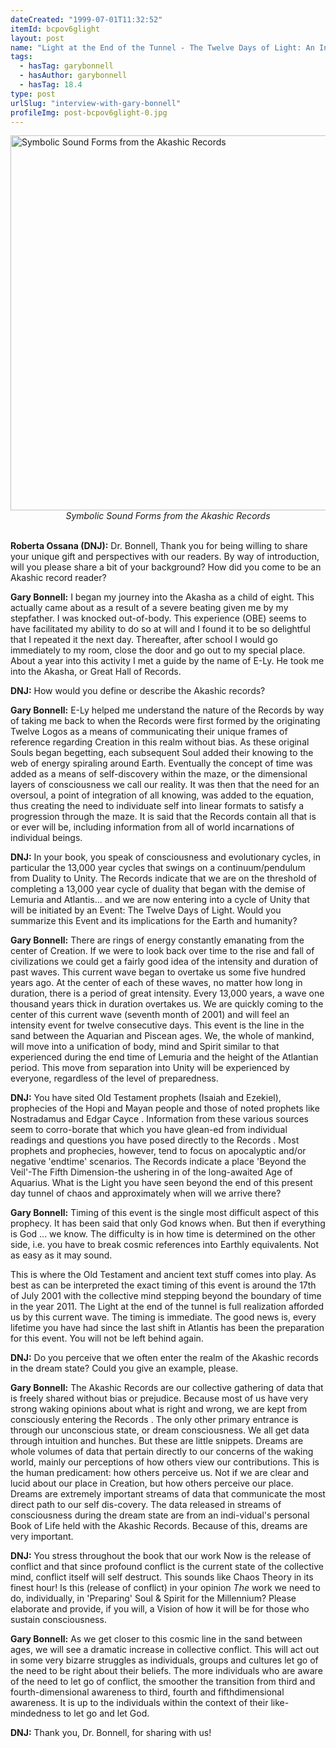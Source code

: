 ```yaml
---
dateCreated: "1999-07-01T11:32:52"
itemId: bcpov6glight
layout: post
name: "Light at the End of the Tunnel - The Twelve Days of Light: An Interview with Gary Bonnell"
tags:
  - hasTag: garybonnell
  - hasAuthor: garybonnell
  - hasTag: 18.4
type: post
urlSlug: "interview-with-gary-bonnell"
profileImg: post-bcpov6glight-0.jpg
---
```


<img src="../images/post-bcpov6glight-0.jpg" width="600" height="auto" alt="Symbolic Sound Forms from the Akashic Records"/>
<!--nopreview--><div class="caption" style="text-align: center;"><i>Symbolic Sound Forms from the Akashic Records</i></div><!--/nopreview-->
<br/>

**Roberta Ossana (DNJ):** Dr. Bonnell, Thank you for being willing to share your unique gift and perspectives with our readers. By way of introduction, will you please share a bit of your background? How did you come to be an Akashic record reader? 

**Gary Bonnell:** I began my journey into the Akasha as a child of eight. This actually came about as a result of a severe beating given me by my stepfather. I was knocked out-of-body. This experience (OBE) seems to have facilitated my ability to do so at will and I found it to be so delightful that I repeated it the next day. Thereafter, after school I would go immediately to my room, close the door and go out to my special place. About a year into this activity I met a guide by the name of E-Ly. He took me into the Akasha, or Great Hall of Records. 

**DNJ:** How would you define or describe the Akashic records? 

**Gary Bonnell:** E-Ly helped me understand the nature of the Records by way of taking me back to when the Records were first formed by the originating Twelve Logos as a means of communicating their unique frames of reference regarding Creation in this realm without bias. As these original Souls began begetting, each subsequent Soul added their knowing to the web of energy spiraling around Earth. Eventually the concept of time was added as a means of self-discovery within the maze, or the dimensional layers of consciousness we call our reality. It was then that the need for an oversoul, a point of integration of all knowing, was added to the equation, thus creating the need to individuate self into linear formats to satisfy a progression through the maze. It is said that the Records contain all that is or ever will be, including information from all of world incarnations of individual beings.

**DNJ:** In your book, you speak of consciousness and evolutionary cycles, in particular the 13,000 year cycles that swings on a continuum/pendulum from Duality to Unity. The Records indicate that we are on the threshold of completing a 13,000 year cycle of duality that began with the demise of Lemuria and Atlantis... and we are now entering into a cycle of Unity that will be initiated by an Event: The Twelve Days of Light. Would you summarize this Event and its implications for the Earth and humanity? 

**Gary Bonnell:** There are rings of energy constantly emanating from the center of Creation. If we were to look back over time to the rise and fall of civilizations we could get a fairly good idea of the intensity and duration of past waves. This current wave began to overtake us some five hundred years ago. At the center of each of these waves, no matter how long in duration, there is a period of great intensity. Every 13,000 years, a wave one thousand years thick in duration overtakes us. We are quickly coming to the center of this current wave (seventh month of 2001) and will feel an intensity event for twelve consecutive days. This event is the line in the sand between the Aquarian and Piscean ages. We, the whole of mankind, will move into a unification of body, mind and Spirit similar to that experienced during the end time of Lemuria and the height of the Atlantian period. This move from separation into Unity will be experienced by everyone, regardless of the level of preparedness. 

**DNJ:** You have sited Old Testament prophets (Isaiah and Ezekiel), prophecies of the Hopi and Mayan people and those of noted prophets like Nostradamus and Edgar Cayce . Information from these various sources seem to corro-borate that which you have glean-ed from individual readings and questions you have posed directly to the Records . Most prophets and prophecies, however, tend to focus on apocalyptic and/or negative 'endtime' scenarios. The Records indicate a place 'Beyond the Veil'-The Fifth Dimension-the ushering in of the long-awaited Age of Aquarius. What is the Light you have seen beyond the end of this present day tunnel of chaos and approximately when will we arrive there? 

**Gary Bonnell:** Timing of this event is the single most difficult aspect of this prophecy. It has been said that only God knows when. But then if everything is God ... we know. The difficulty is in how time is determined on the other side, i.e. you have to break cosmic references into Earthly equivalents. Not as easy as it may sound. 

This is where the Old Testament and ancient text stuff comes into play. As best as can be interpreted the exact timing of this event is around the 17th of July 2001 with the collective mind stepping beyond the boundary of time in the year 2011. The Light at the end of the tunnel is full realization afforded us by this current wave. The timing is immediate. The good news is, every lifetime you have had since the last shift in Atlantis has been the preparation for this event. You will not be left behind again. 

**DNJ:** Do you perceive that we often enter the realm of the Akashic records in the dream state? Could you give an example, please. 

**Gary Bonnell:** The Akashic Records are our collective gathering of data that is freely shared without bias or prejudice. Because most of us have very strong waking opinions about what is right and wrong, we are kept from consciously entering the Records . The only other primary entrance is through our unconscious state, or dream consciousness. We all get data through intuition and hunches. But these are little snippets. Dreams are whole volumes of data that pertain directly to our concerns of the waking world, mainly our perceptions of how others view our contributions. This is the human predicament: how others perceive us. Not if we are clear and lucid about our place in Creation, but how others perceive our place. Dreams are extremely important streams of data that communicate the most direct path to our self dis-covery. The data released in streams of consciousness during the dream state are from an indi-vidual's personal Book of Life held with the Akashic Records. Because of this, dreams are very important. 

**DNJ:** You stress throughout the book that our work Now is the release of conflict and that since profound conflict is the current state of the collective mind, conflict itself will self destruct. This sounds like Chaos Theory in its finest hour! Is this (release of conflict) in your opinion *The* work we need to do, individually, in 'Preparing' Soul & Spirit for the Millennium? Please elaborate and provide, if you will, a Vision of how it will be for those who sustain consciousness. 

**Gary Bonnell:** As we get closer to this cosmic line in the sand between ages, we will see a dramatic increase in collective conflict. This will act out in some very bizarre struggles as individuals, groups and cultures let go of the need to be right about their beliefs. The more individuals who are aware of the need to let go of conflict, the smoother the transition from third and fourth-dimensional awareness to third, fourth and fifthdimensional awareness. It is up to the individuals within the context of their like-mindedness to let go and let God. 

**DNJ:** Thank you, Dr. Bonnell, for sharing with us!

